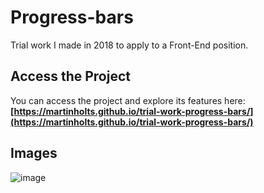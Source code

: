 # Progress-bars

Trial work I made in 2018 to apply to a Front-End position.

## Access the Project

You can access the project and explore its features here: **[https://martinholts.github.io/trial-work-progress-bars/](https://martinholts.github.io/trial-work-progress-bars/)**

## Images

![image](https://github.com/MartinHolts/front-end-weekly-progress-bars-trial-work/assets/16961661/e357fbb4-7c21-4edc-8955-85c429da92d2)
